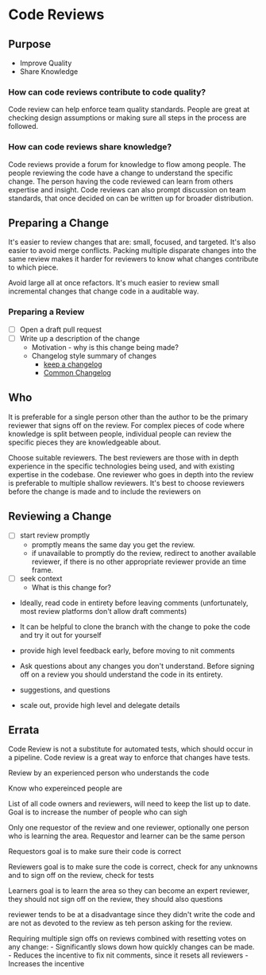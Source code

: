 # Code Reviews

## Purpose

- Improve Quality
- Share Knowledge

### How can code reviews contribute to code quality?

Code review can help enforce team quality standards.
People are great at checking design assumptions or making sure all steps in the process are followed.

### How can code reviews share knowledge?

Code reviews provide a forum for knowledge to flow among people.
The people reviewing the code have a change to understand the specific change.
The person having the code reviewed can learn from others expertise and insight.
Code reviews can also prompt discussion on team standards, that once decided on can be written up for broader distribution.

## Preparing a Change

It's easier to review changes that are: small, focused, and targeted. It's also easier to avoid merge conflicts. Packing multiple disparate changes into the same review makes it harder for reviewers to know what changes contribute to which piece.

Avoid large all at once refactors. It's much easier to review small incremental changes that change code in a auditable way.

### Preparing a Review

- [ ] Open a draft pull request
- [ ] Write up a description of the change
    - Motivation - why is this change being made?
    - Changelog style summary of changes
        - [keep a changelog](https://keepachangelog.com/en/1.0.0/)
        - [Common Changelog](https://common-changelog.org/)

## Who

It is preferable for a single person other than the author to be the primary reviewer that signs off on the review. For complex pieces of code where knowledge is split between people, individual people can review the specific pieces they are knowledgeable about.

Choose suitable reviewers. The best reviewers are those with in depth experience in the specific technologies being used, and with existing expertise in the codebase. One reviewer who goes in depth into the review is preferable to multiple shallow reviewers. It's best to choose reviewers before the change is made and to include the reviewers on 

## Reviewing a Change

- [ ] start review promptly
    - promptly means the same day you get the review.
    - if unavailable to promptly do the review, redirect to another available reviewer, if there is no other appropriate reviewer provide an time frame.
- [ ] seek context
    - What is this change for?

- Ideally, read code in entirety before leaving comments (unfortunately, most review platforms don't allow draft comments)
- It can be helpful to clone the branch with the change to poke the code and try it out for yourself
- provide high level feedback early, before moving to nit comments
- Ask questions about any changes you don't understand. Before signing off on a review you should understand the code in its entirety.

- suggestions, and questions
- scale out, provide high level and delegate details


## Errata

Code Review is not a substitute for automated tests, which should occur in a pipeline. Code review is a great way to enforce that changes have tests.

Review by an experienced person who understands the code

Know who expereinced people are

List of all code owners and reviewers, will need to keep the list up to date. Goal is to increase the number of people who can sigh

Only one requestor of the review and one reviewer, optionally one person who is learning the area. Requestor and learner can be the same person

Requestors goal is to make sure their code is correct

Reviewers goal is to make sure the code is correct, check for any unknowns and to sign off on the review, check for tests

Learners goal is to learn the area so they can become an expert reviewer, they should not sign off on the review, they should also questions


reviewer tends to be at a disadvantage since they didn't write the code and are not as devoted to the review as teh person asking for the review.

Requiring multiple sign offs on reviews combined with resetting votes on any change:
    - Significantly slows down how quickly changes can be made.
    - Reduces the incentive to fix nit comments, since it resets all reviewers
    - Increases the incentive 